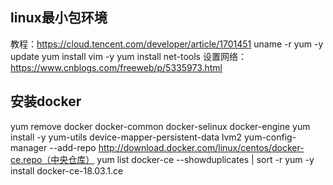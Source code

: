 ## linux最小包环境

教程：https://cloud.tencent.com/developer/article/1701451
uname -r
yum -y update
yum install vim -y
yum install net-tools
设置网络：https://www.cnblogs.com/freeweb/p/5335973.html

## 安装docker

yum remove docker  docker-common docker-selinux docker-engine
yum install -y yum-utils device-mapper-persistent-data lvm2
yum-config-manager --add-repo http://download.docker.com/linux/centos/docker-ce.repo（中央仓库）
yum list docker-ce --showduplicates | sort -r
yum -y install docker-ce-18.03.1.ce

